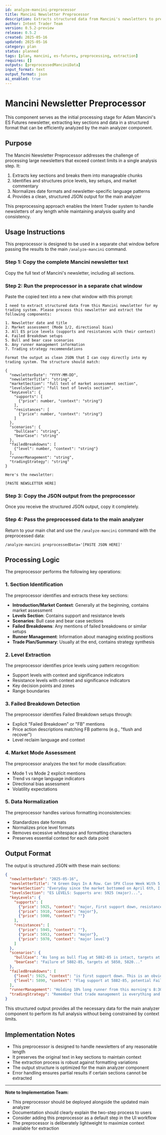 ```yaml
---
id: analyze-mancini-preprocessor
title: Mancini Newsletter Preprocessor
description: Extracts structured data from Mancini's newsletters to prepare for analysis
author: Intent Trader Team
version: 0.5.2-preview
release: 0.5.2
created: 2025-05-16
updated: 2025-05-16
category: plan
status: planned
tags: [plan, mancini, es-futures, preprocessing, extraction]
requires: []
outputs: [preprocessedManciniData]
input_format: text
output_format: json
ai_enabled: true
---
```


# Mancini Newsletter Preprocessor

This component serves as the initial processing stage for Adam Mancini's ES Futures newsletter, extracting key sections and data in a structured format that can be efficiently analyzed by the main analyzer component.

## Purpose

The Mancini Newsletter Preprocessor addresses the challenge of processing large newsletters that exceed context limits in a single analysis step. It:

1. Extracts key sections and breaks them into manageable chunks
2. Identifies and structures price levels, key setups, and market commentary
3. Normalizes date formats and newsletter-specific language patterns
4. Provides a clean, structured JSON output for the main analyzer

This preprocessing approach enables the Intent Trader system to handle newsletters of any length while maintaining analysis quality and consistency.

## Usage Instructions

This preprocessor is designed to be used in a separate chat window before passing the results to the main `/analyze-mancini` command.

### Step 1: Copy the complete Mancini newsletter text

Copy the full text of Mancini's newsletter, including all sections.

### Step 2: Run the preprocessor in a separate chat window

Paste the copied text into a new chat window with this prompt:

```
I need to extract structured data from this Mancini newsletter for my trading system. Please process this newsletter and extract the following components:

1. Newsletter date and title
2. Market assessment (Mode 1/2, directional bias)
3. All ES price levels (supports and resistances with their context)
4. Failed Breakdown setups
5. Bull and bear case scenarios
6. Any runner management information
7. Trading strategy recommendations

Format the output as clean JSON that I can copy directly into my trading system. The structure should match:

{
  "newsletterDate": "YYYY-MM-DD",
  "newsletterTitle": "string",
  "marketSection": "full text of market assessment section",
  "levelsSection": "full text of levels section",
  "keyLevels": {
    "supports": [
      {"price": number, "context": "string"}
    ],
    "resistances": [
      {"price": number, "context": "string"}
    ]
  },
  "scenarios": {
    "bullCase": "string",
    "bearCase": "string"
  },
  "failedBreakdowns": [
    {"level": number, "context": "string"}
  ],
  "runnerManagement": "string",
  "tradingStrategy": "string"
}

Here's the newsletter:

[PASTE NEWSLETTER HERE]
```

### Step 3: Copy the JSON output from the preprocessor

Once you receive the structured JSON output, copy it completely.

### Step 4: Pass the preprocessed data to the main analyzer

Return to your main chat and use the `/analyze-mancini` command with the preprocessed data:

```
/analyze-mancini preprocessedData='[PASTE JSON HERE]'
```

## Processing Logic

The preprocessor performs the following key operations:

### 1. Section Identification

The preprocessor identifies and extracts these key sections:

- **Introduction/Market Context**: Generally at the beginning, contains market assessment
- **Levels Section**: Contains support and resistance levels
- **Scenarios**: Bull case and bear case sections
- **Failed Breakdowns**: Any mentions of failed breakdowns or similar setups
- **Runner Management**: Information about managing existing positions
- **Trade Plan/Summary**: Usually at the end, contains strategy synthesis

### 2. Level Extraction

The preprocessor identifies price levels using pattern recognition:

- Support levels with context and significance indicators
- Resistance levels with context and significance indicators
- Key decision points and zones
- Range boundaries

### 3. Failed Breakdown Detection

The preprocessor identifies Failed Breakdown setups through:

- Explicit "Failed Breakdown" or "FB" mentions
- Price action descriptions matching FB patterns (e.g., "flush and recover")
- Level reclaim language and context

### 4. Market Mode Assessment

The preprocessor analyzes the text for mode classification:

- Mode 1 vs Mode 2 explicit mentions
- Trend vs range language indicators
- Directional bias assessment
- Volatility expectations

### 5. Data Normalization

The preprocessor handles various formatting inconsistencies:

- Standardizes date formats
- Normalizes price level formats
- Removes excessive whitespace and formatting characters
- Preserves essential context for each data point

## Output Format

The output is structured JSON with these main sections:

```json
{
  "newsletterDate": "2025-05-16",
  "newsletterTitle": "4 Green Days In A Row. Can SPX Close Week With 5, Or Are Bulls Out Of Steam?",
  "marketSection": "Everyday since the market bottomed on April 6th, I've began this newsletter in a similar way...",
  "levelsSection": "ES LEVELS: Supports are: 5925 (major)...",
  "keyLevels": {
    "supports": [
      {"price": 5925, "context": "major, First support down, resistance of the bull flag since Tuesday"},
      {"price": 5910, "context": "major"},
      {"price": 5900, "context": ""}
    ],
    "resistances": [
      {"price": 5945, "context": ""},
      {"price": 5953, "context": "major"},
      {"price": 5970, "context": "major level"}
    ]
  },
  "scenarios": {
    "bullCase": "As long as bull flag at 5882-85 is intact, targets at 5953, 5970, 6000...",
    "bearCase": "Failure of 5882-85, targets at 5850, 5820..."
  },
  "failedBreakdowns": [
    {"level": 5925, "context": "is first support down. This is an obvious one as it was resistance of the bull flag..."},
    {"level": 5890, "context": "Flag support at 5882-85, potential Failed Breakdown if we see it flush and recover"}
  ],
  "runnerManagement": "Holding 10% long runner from this morning's 8:30AM 5890 Failed Breakdown of yesterday's low...",
  "tradingStrategy": "Remember that trade management is everything and infinitely more important than entries..."
}
```

This structured output provides all the necessary data for the main analyzer component to perform its full analysis without being constrained by context limits.

## Implementation Notes

- This preprocessor is designed to handle newsletters of any reasonable length
- It preserves the original text in key sections to maintain context
- The extraction process is robust against formatting variations
- The output structure is optimized for the main analyzer component
- Error handling ensures partial results if certain sections cannot be extracted

---

**Note to Implementation Team:**
- This preprocessor should be deployed alongside the updated main analyzer
- Documentation should clearly explain the two-step process to users
- Consider adding this preprocessor as a default step in the UI workflow
- The preprocessor is deliberately lightweight to maximize context available for extraction
